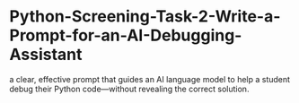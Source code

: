 # Python-Screening-Task-2-Write-a-Prompt-for-an-AI-Debugging-Assistant
a clear, effective prompt that guides an AI language model to help a student debug their Python code—without revealing the correct solution.
